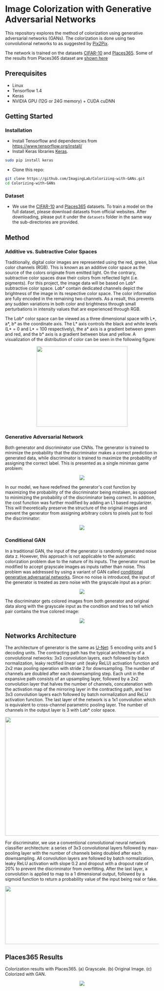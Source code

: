 # Image Colorization with Generative Adversarial Networks 
This repository explores the method of colorization using generative adversarial networks (GANs).
The colorization is done using two convolutional networks to as suggested by [Pix2Pix](https://github.com/phillipi/pix2pix).

The network is trained on the datasets [CIFAR-10](https://www.cs.toronto.edu/~kriz/cifar.html) and [Places365](http://places2.csail.mit.edu). Some of the results from Places365 dataset are [shown here](#places365-results)

## Prerequisites
- Linux
- Tensorflow 1.4
- Keras
- NVIDIA GPU (12G or 24G memory) + CUDA cuDNN

## Getting Started
### Installation
- Install Tensorflow and dependencies from https://www.tensorflow.org/install/
- Install Keras libraries [Keras](https://github.com/keras-team/keras).
```bash
sudo pip install keras
```
- Clone this repo:
```bash
git clone https://github.com/ImagingLab/Colorizing-with-GANs.git
cd Colorizing-with-GANs
```

### Dataset
- We use the [CIFAR-10](https://www.cs.toronto.edu/~kriz/cifar.html) and [Places365](http://places2.csail.mit.edu) datasets. To train a model on the full dataset, please download datasets from official websites.
After downloading, please put it under the `datasets` folder in the same way the sub-directories are provided.

## Method
### Additive vs. Subtractive Color Spaces
Traditionally, digital color images are represented using the red, green, blue color channels (RGB). This is known as an additive color space as the source of the colors originate from emitted light. On the contrary, subtractive color spaces draw their colors from reflected light (i.e. pigments). For this project, the image data will be based on L*a*b* subtractive color space. L*a*b* contain dedicated channels depict the brightness of the image in its respective color space. The color information are fully encoded in the remaining two channels. As a result, this prevents any sudden variations in both color and brightness through small perturbations in intensity values that are experienced through RGB. 

The L*a*b* color space can be viewed as a three dimensional space with L*, a*, b* as the coordinate axis. The L* axis controls the black and white levels (L* = 0 and L* = 100 respectively), the a* axis is a gradient between green and red, and the b* axis is a gradient between blue and yellow. A visualization of the distribution of color can be seen in the following figure:
<p align='center'>  
  <img src='img/LAB.png' width='298px' height='263px' />
</p>

### Generative Adversarial Network
Both generator and discriminator use CNNs. The generator is trained to minimize the probability that the discriminator makes a correct prediction in generated data, while discriminator is trained to maximize the probability of assigning the correct label. This is presented as a single minimax game problem:
<p align='center'>  
  <img src='img/gan.png' />
</p>
In our model, we have redefined the generator's cost function by maximizing the probability of the discriminator being mistaken, as opposed to minimizing the probability of the discriminator being correct. In addition, the cost function was further modified by adding an L1 based regularizer. This will theoretically preserve the structure of the original images and prevent the generator from assigning arbitrary colors to pixels just to fool the discriminator:
<p align='center'>  
  <img src='img/gan_new.png' />
</p>

### Conditional GAN
In a traditional GAN, the input of the generator is randomly generated noise data z. However, this approach is not applicable to the automatic colorization problem due to the nature of its inputs. The generator must be modified to accept grayscale images as inputs rather than noise. This problem was addressed by using a variant of GAN called [conditional generative adversarial networks](https://arxiv.org/abs/1411.1784). Since no noise is introduced, the input of the generator is treated as zero noise with the grayscale input as a prior:
<p align='center'>  
  <img src='img/con_gan.png' />
</p>
The discriminator gets colored images from both generator and original data along with the grayscale input as the condition and tries to tell which pair contains the true colored image:
<p align='center'>  
  <img src='img/cgan.png' />
</p>

## Networks Architecture
The architecture of generator is the same as  [U-Net](https://arxiv.org/abs/1505.04597):  5 encoding units and 5 decoding units. The contracting path has the typical architecture of a convolutional networks: 3x3 convolution layers, each followed by batch normalization, leaky rectified linear unit (leaky ReLU) activation function and 2x2 max pooling operation with stride 2 for downsampling. The number of channels are doubled after each downsampling step. Each unit in the expansive path consists of an upsampling layer, followed by a 2x2 convolution layer that halves the number of channels, concatenation with the activation map of the mirroring layer in the contracting path, and two 3x3 convolution layers each followed by batch normalization and ReLU activation function. The last layer of the network is a 1x1 convolution which is equivalent to cross-channel parametric pooling layer. The number of channels in the output layer is 3 with L*a*b* color space.
<p align='center'>  
  <img src='img/unet.png' width='600px' height='388px' />
</p>

For discriminator, we use a conventional convolutional neural network classifier architecture: a series of 3x3 convolutional layers followed by max-pooling layer with the number of channels being doubled after each downsampling. All convolution layers are followed by batch normalization, leaky ReLU activation with slope 0.2 and dropout with a dropout rate of 20% to prevent the discriminator from overfitting. After the last layer, a convolution is applied to map to a 1 dimensional output, followed by a sigmoid function to return a probability value of the input being real or fake. 
<p align='center'>  
  <img src='img/discriminator.png' width='510px' height='190px' />
</p>
  
## Places365 Results
Colorization results with Places365. (a) Grayscale. (b) Original Image. (c) Colorized with GAN.
<p align='center'>  
  <img src='img/places365.jpg' />
</p>
